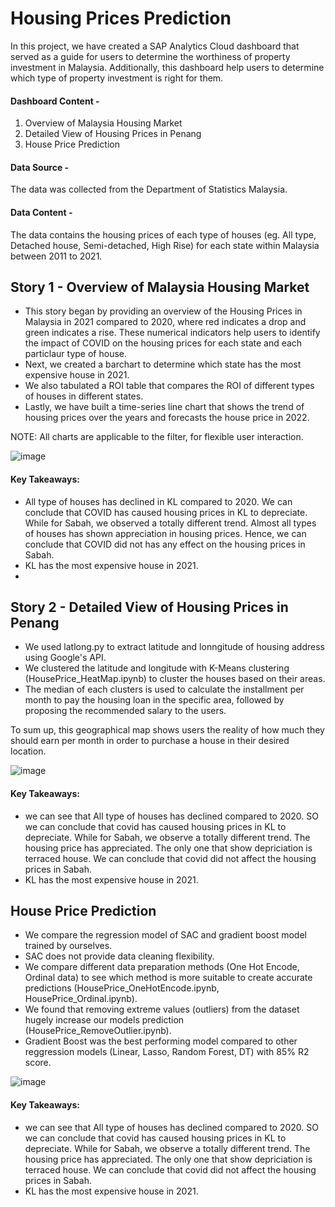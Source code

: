 # Housing Prices Prediction
In this project, we have created a SAP Analytics Cloud dashboard that served as a guide for users to determine the worthiness of property investment in Malaysia. 
Additionally, this dashboard help users to determine which type of property investment is right for them. 

#### Dashboard Content - 
1. Overview of Malaysia Housing Market
2. Detailed View of Housing Prices in Penang
3. House Price Prediction

#### Data Source - 

The data was collected from the Department of Statistics Malaysia. 

#### Data Content -

The data contains the housing prices of each type of houses (eg. All type, Detached house, Semi-detached, High Rise) for each state within Malaysia between 2011 to 2021.


## Story 1 - Overview of Malaysia Housing Market
<ul>
  <li> This story began by providing an overview of the Housing Prices in Malaysia in 2021 compared to 2020, where red indicates a drop and green indicates a rise. These numerical indicators help users to identify the impact of COVID on the housing prices for each state and each particlaur type of house. 
</li> 
  <li> Next, we created a barchart to determine which state has the most expensive house in 2021.
</li> 
  <li> We also tabulated a ROI table that compares the ROI of different types of houses in different states. 
</li>
  <li> Lastly, we have built a time-series line chart that shows the trend of housing prices over the years and forecasts the house price in 2022. 
</li>
</ul>

NOTE: All charts are applicable to the filter, for flexible user interaction.

![image](https://user-images.githubusercontent.com/55709960/157467296-162760c0-b788-43db-a742-0e748148029d.png)


#### Key Takeaways:
- All type of houses has declined in KL compared to 2020. We can conclude that COVID has caused housing prices in KL to depreciate. While for Sabah, we observed a totally different trend. Almost all types of houses has shown appreciation in housing prices. Hence, we can conclude that COVID did not has any effect on the housing prices in Sabah.
- KL has the most expensive house in 2021. 
- 

## Story 2 - Detailed View of Housing Prices in Penang
<ul>
  <li>We used latlong.py to extract latitude and lonngitude of housing address using Google's API. 
</li>
  <li>We clustered the latitude and longitude with K-Means clustering (HousePrice_HeatMap.ipynb) to cluster the houses based on their areas.
</li>
  <li>The median of each clusters is used to calculate the installment per month to pay the housing loan in the specific area, followed by proposing the recommended salary to the users. 
</li>
</ul>
To sum up, this geographical map shows users the reality of how much they should earn per month in order to purchase a house in their desired location. 

![image](https://user-images.githubusercontent.com/55709960/157468021-6f23eee2-5e0f-44b4-95a2-ebd0063e23a2.png)


#### Key Takeaways:
- we can see that All type of houses has declined compared to 2020. 
SO we can conclude that covid has caused housing prices in KL to depreciate. While for Sabah, we observe a totally different trend. 
The housing price has appreciated. The only one that show depriciation is terraced house. We can conclude that covid did not affect the housing prices in Sabah.
- KL has the most expensive house in 2021. 

## House Price Prediction
<ul>
  <li>We compare the regression model of SAC and gradient boost model trained by ourselves.
</li>
  <li>SAC does not provide data cleaning flexibility. 
</li>
  <li>We compare different data preparation methods (One Hot Encode, Ordinal data) to see which method is more suitable to create accurate predictions (HousePrice_OneHotEncode.ipynb, HousePrice_Ordinal.ipynb). 
</li>
  <li>We found that removing extreme values (outliers) from the dataset hugely increase our models prediction (HousePrice_RemoveOutlier.ipynb). 
</li>
  <li>Gradient Boost was the best performing model compared to other reggression models (Linear, Lasso, Random Forest, DT) with 85% R2 score.
</li>
</ul>

![image](https://user-images.githubusercontent.com/55709960/157468791-a8e5f4d8-24a8-402b-be47-c2709381339b.png)



#### Key Takeaways:
- we can see that All type of houses has declined compared to 2020. 
SO we can conclude that covid has caused housing prices in KL to depreciate. While for Sabah, we observe a totally different trend. 
The housing price has appreciated. The only one that show depriciation is terraced house. We can conclude that covid did not affect the housing prices in Sabah.
- KL has the most expensive house in 2021. 
